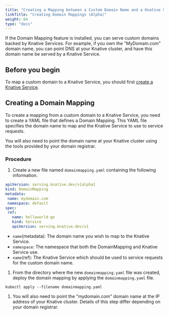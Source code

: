 ```yaml
---
title: "Creating a Mapping between a Custom Domain Name and a Knative Service (Alpha)"
linkTitle: "Creating Domain Mappings (Alpha)"
weight: 64
type: "docs"
---
```


If the Domain Mapping feature is installed, you can serve
custom domains backed by Knative Services. For example, if you
own the "MyDomain.com" domain name, you can point DNS at your
Knative cluster, and have this domain name be served by a
Knative Service.

## Before you begin

To map a custom domain to a Knative Service, you should first [create a Knative
Service](https://knative.dev/docs/serving/creating-services/).

## Creating a Domain Mapping

To create a mapping from a custom domain to a Knative Service, you need to
create a YAML file that defines a Domain Mapping.
This YAML file specifies the domain name to map and the Knative Service to use
to service requests.

You will also need to point the domain name at your Knative cluster using the
tools provided by your domain registrar.

### Procedure

1. Create a new file named `domainmapping.yaml` containing the following information.
  ```yaml
  apiVersion: serving.knative.dev/v1alpha1
  kind: DomainMapping
  metadata:
   name: mydomain.com
   namespace: default
  spec:
   ref: 
     name: helloworld-go
     kind: Service
     apiVersion: serving.knative.dev/v1
  ```
  * `name`(metadata): The domain name you wish to map to the Knative Service.
  * `namespace`: The namespace that both the DomainMapping and Knative Service use.
  * `name`(ref): The Knative Service which should be used to service requests
    for the custom domain name.

1. From the directory where the new `domainmapping.yaml` file was created,
   deploy the domain mapping by applying the `domainmapping.yaml` file.
 ```
 kubectl apply --filename domainmapping.yaml
 ```

1. You will also need to point the "mydomain.com" domain name at the IP address
   of your Knative cluster. Details of this step differ depending on your
   domain registrar.
